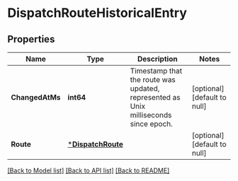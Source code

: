 # DispatchRouteHistoricalEntry

## Properties
Name | Type | Description | Notes
------------ | ------------- | ------------- | -------------
**ChangedAtMs** | **int64** | Timestamp that the route was updated, represented as Unix milliseconds since epoch. | [optional] [default to null]
**Route** | [***DispatchRoute**](DispatchRoute.md) |  | [optional] [default to null]

[[Back to Model list]](../README.md#documentation-for-models) [[Back to API list]](../README.md#documentation-for-api-endpoints) [[Back to README]](../README.md)


